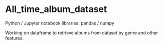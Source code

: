 # All_time_album_dataset

Python / Jupyter notebook
libraries: pandas / numpy

Working on dataframe to retrieve albums from dataset by genre and other features.
